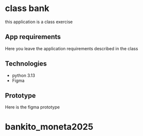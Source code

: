 # class bank 

this application is a class exercise


## App requirements 

Here you leave the application requirements described in the class

## Technologies

- python 3.13 
- Figma

## Prototype 

Here is the figma prototype

# bankito_moneta2025


